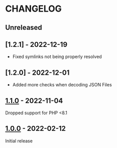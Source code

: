 # CHANGELOG

## Unreleased

## [1.2.1] - 2022-12-19

* Fixed symlinks not being properly resolved

## [1.2.0] - 2022-12-01

* Added more checks when decoding JSON Files

## [1.1.0] - 2022-11-04

Dropped support for PHP <8.1

## [1.0.0] - 2022-02-12

Initial release

[Unreleased]: https://github.com/beste/json/compare/1.10...main
[1.1.0]: https://github.com/beste/json/compare/1.0.0...1.1.0
[1.0.0]: https://github.com/beste/json/releases/tag/1.0.0
